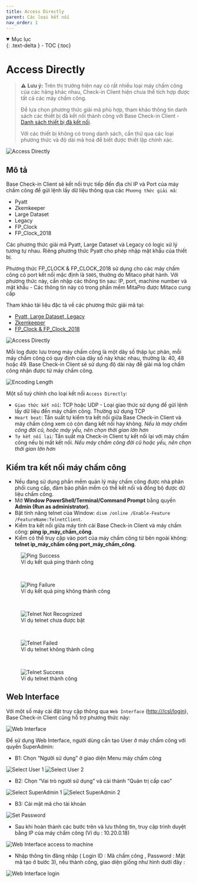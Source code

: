 ```yaml
---
title: Access Directly
parent: Các loại kết nối
nav_order: 1
---
```


<details open markdown="block">
  <summary>
    Mục lục
  </summary>
  {: .text-delta }
- TOC
{:toc}
</details>

# Access Directly

> ⚠️ **Lưu ý:** Trên thị trường hiện nay có rất nhiều loại máy chấm công của các hãng khác nhau, Check-in Client hiện chưa thể tích hợp được tất cả các máy chấm công.  
> 
> Để lựa chọn phương thức giải mã phù hợp, tham khảo thông tin danh sách các thiết bị đã kết nối thành công với Base Check-in Client - [Danh sách thiết bị đã kết nối](../TESTED_DEVICES).  
> 
> Với các thiết bị không có trong danh sách, cần thử qua các loại phương thức và độ dài mã hoá để biết được thiết lập chính xác.

<img src="{{site.baseurl}}/assets/images/access_directly.png" alt="Access Directly">

## Mô tả

Base Check-in Client sẽ kết nối trực tiếp đến địa chỉ IP và Port của máy chấm công để gửi lệnh lấy dữ liệu thông qua các `Phương thức giải mã`:
- Pyatt
- Zkemkeeper
- Large Dataset
- Legacy
- FP_Clock
- FP_Clock_2018

Các phương thức giải mã Pyatt, Large Dataset và Legacy có logic xử lý tương tự nhau. Riêng phương thức Pyatt cho phép nhập mật khẩu của thiết bị.

Phương thức FP_CLOCK & FP_CLOCK_2018 sử dụng cho các máy chấm công có port kết nối mặc định là `5005`, thường do Mitaco phát hành. Với phương thức này, cần nhập các thông tin sau: IP, port, machine number và mật khẩu - Các thông tin này có trong phần mềm MitaPro được Mitaco cung cấp

Tham khảo tài liệu đặc tả về các phương thức giải mã tại:

- <a href="https://github.com/adrobinoga/zk-protocol/tree/master/sections" target="_blank">Pyatt, Large Dataset, Legacy</a>
- <a href="{{site.baseurl}}/assets/documents/zkemkeeper.pdf" target="_blank">Zkemkeeper</a>
- <a href="{{site.baseurl}}/assets/documents/fp_clock.doc" target="_blank">FP_Clock & FP_Clock_2018</a>

<img src="{{site.baseurl}}/assets/images/sync_method_access_directly.png" alt="Access Directly">

Mỗi log được lưu trong máy chấm công là một dãy số thập lục phân, mỗi máy chấm công có quy định của dãy số này khác nhau, thường là: 40, 48 hoặc 49. Base Check-in Client sẽ sử dụng độ dài này để giải mã log chấm công nhận được từ máy chấm công.

<img src="{{site.baseurl}}/assets/images/encode_length.png" alt="Encoding Length">

Một số tuỳ chỉnh cho loại kết nối `Access Directly`:
- `Giao thức kết nối`: TCP hoặc UDP - Loại giao thức sử dụng để gửi lệnh lấy dữ liệu đến máy chấm công. Thường sử dụng TCP
- `Heart beat`: Tần suất tự kiểm tra kết nối giữa Base Check-in Client và máy chấm công xem có còn đang kết nối hay không. <i>Nếu là máy chấm công đời cũ, hoặc máy yếu, nên chọn thời gian lớn hơn </i>
- `Tự kết nối lại`: Tần suất mà Check-in Client tự kết nối lại với máy chấm công nếu bị mất kết nối. <i>Nếu máy chấm công đời cũ hoặc yếu, nên chọn thời gian lớn hơn</i>

## Kiểm tra kết nối máy chấm công

- Nếu đang sử dụng phần mềm quản lý máy chấm công được nhà phân phối cung cấp, đảm bảo phần mềm có thể kết nối và đồng bộ được dữ liệu chấm công.
- Mở **Window PowerShell/Terminal/Command Prompt** bằng quyền **Admin (Run as administrator)**.
- Bật tính năng telnet của Window: `dism /online /Enable-Feature /FeatureName:TelnetClient`.
- Kiểm tra kết nối giữa máy tính cài Base Check-in Client và máy chấm công: **ping ip_máy_chấm_công**.
- Kiểm có thể truy cập vào port của máy chấm công từ bên ngoài không: **telnet ip_máy_chấm công port_máy_chấm_công**.

<figure>
  <img src="{{site.baseurl}}/assets/images/ping_success.png" alt="Ping Success">
  <figcaption>Ví dụ kết quả ping thành công</figcaption>
</figure>

<br/>

<figure>
  <img src="{{site.baseurl}}/assets/images/ping_failure.png" alt="Ping Failure">
  <figcaption>Ví dụ kết quả ping không thành công</figcaption>
</figure>

<br/>

<figure>
  <img src="{{site.baseurl}}/assets/images/telnet_not_recognized.png" alt="Telnet Not Recognized">
  <figcaption>Ví dụ telnet chưa được bật</figcaption>
</figure>

<br/>

<figure>
  <img src="{{site.baseurl}}/assets/images/telnet_failed.png" alt="Telnet Failed">
  <figcaption>Ví dụ telnet không thành công</figcaption>
</figure>

<br/>

<figure>
  <img src="{{site.baseurl}}/assets/images/telnet_success.png" alt="Telnet Success">
  <figcaption>Ví dụ telnet thành công</figcaption>
</figure>

## Web Interface

Với một số máy cài đặt truy cập thông qua `Web Interface` ([http:///csl/login](http:///csl/login)), Base Check-in Client cũng hỗ trợ phương thức này:

<img src="{{site.baseurl}}/assets/images/web_interface_access_directly.png" alt="Web Interface">

Để sử dụng Web Interface, người dùng cần tạo User ở máy chấm công với quyền SuperAdmin:
- B1: Chọn “Người sử dụng” ở giao diện Menu máy chấm công

<img src="{{site.baseurl}}/assets/images/web_interface_select_user_1.png" alt="Select User 1">

<img src="{{site.baseurl}}/assets/images/web_interface_select_user_2.png" alt="Select User 2">

- B2: Chọn “Vai trò người sử dụng” và cài thành “Quản trị cấp cao”

<img src="{{site.baseurl}}/assets/images/web_interface_select_user_role_1.png" alt="Select SuperAdmin 1">

<img src="{{site.baseurl}}/assets/images/web_interface_select_user_role_2.png" alt="Select SuperAdmin 2">

- B3: Cài mật mã cho tài khoản

<img src="{{site.baseurl}}/assets/images/web_interface_setup_password.png" alt="Set Password">

- Sau khi hoàn thành các bước trên và lưu thông tin, truy cập trình duyệt bằng IP của máy chấm công (Ví dụ : 10.20.0.18)

<img src="{{site.baseurl}}/assets/images/web_interface_access_machine.png" alt="Web Interface access to machine">

- Nhập thông tin đăng nhập ( Login ID : Mã chấm công , Password : Mật mã tạo ở bước 3), nếu thành công, giao diện giống như hình dưới đây :

<img src="{{site.baseurl}}/assets/images/web_interface_login.png" alt="Web Interface login">
